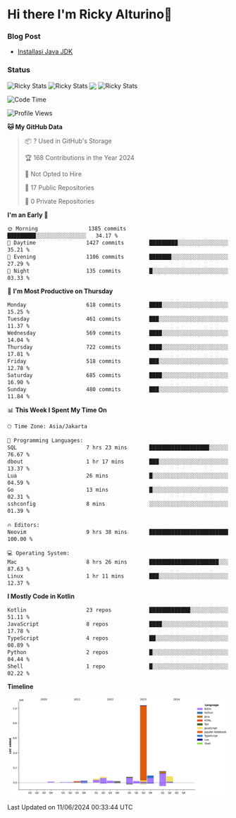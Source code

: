 # Hi there I'm Ricky Alturino👋

### Blog Post

<!-- BLOG-POST-LIST:START -->

- [Installasi Java JDK](https://onirutla.medium.com/installasi-java-jdk-ec701beeb5cb?source=rss-d9d81c918cc9------2)
<!-- BLOG-POST-LIST:END -->

### Status

<img align="center" alt="Ricky Stats" src="https://github-readme-stats.vercel.app/api?username=Alturino&theme=dark&show_icons=true&hide_border=false" />
<img align="center" alt="Ricky Stats" src="https://github-readme-stats.vercel.app/api/top-langs/?username=Alturino&theme=dark&show_icons=true&layout=compact"/>
<img align="center" width="640px" src="https://github-readme-stats.vercel.app/api/wakatime?username=Alturino&layout=compact&hide_border=true&theme=dark">
<img align="center" alt="Ricky Stats" src="https://leetcard.jacoblin.cool/onirutla?border=0&radius=20&ext=activity"/>

<!--START_SECTION:waka-->
![Code Time](http://img.shields.io/badge/Code%20Time-342%20hrs%2048%20mins-blue)

![Profile Views](http://img.shields.io/badge/Profile%20Views-0-blue)

**🐱 My GitHub Data** 

> 📦 ? Used in GitHub's Storage 
 > 
> 🏆 168 Contributions in the Year 2024
 > 
> 🚫 Not Opted to Hire
 > 
> 📜 17 Public Repositories 
 > 
> 🔑 0 Private Repositories 
 > 
**I'm an Early 🐤** 

```text
🌞 Morning                1385 commits        █████████░░░░░░░░░░░░░░░░   34.17 % 
🌆 Daytime                1427 commits        █████████░░░░░░░░░░░░░░░░   35.21 % 
🌃 Evening                1106 commits        ███████░░░░░░░░░░░░░░░░░░   27.29 % 
🌙 Night                  135 commits         █░░░░░░░░░░░░░░░░░░░░░░░░   03.33 % 
```
📅 **I'm Most Productive on Thursday** 

```text
Monday                   618 commits         ████░░░░░░░░░░░░░░░░░░░░░   15.25 % 
Tuesday                  461 commits         ███░░░░░░░░░░░░░░░░░░░░░░   11.37 % 
Wednesday                569 commits         ████░░░░░░░░░░░░░░░░░░░░░   14.04 % 
Thursday                 722 commits         ████░░░░░░░░░░░░░░░░░░░░░   17.81 % 
Friday                   518 commits         ███░░░░░░░░░░░░░░░░░░░░░░   12.78 % 
Saturday                 685 commits         ████░░░░░░░░░░░░░░░░░░░░░   16.90 % 
Sunday                   480 commits         ███░░░░░░░░░░░░░░░░░░░░░░   11.84 % 
```


📊 **This Week I Spent My Time On** 

```text
🕑︎ Time Zone: Asia/Jakarta

💬 Programming Languages: 
SQL                      7 hrs 23 mins       ███████████████████░░░░░░   76.67 % 
dbout                    1 hr 17 mins        ███░░░░░░░░░░░░░░░░░░░░░░   13.37 % 
Lua                      26 mins             █░░░░░░░░░░░░░░░░░░░░░░░░   04.59 % 
Go                       13 mins             █░░░░░░░░░░░░░░░░░░░░░░░░   02.31 % 
sshconfig                8 mins              ░░░░░░░░░░░░░░░░░░░░░░░░░   01.39 % 

🔥 Editors: 
Neovim                   9 hrs 38 mins       █████████████████████████   100.00 % 

💻 Operating System: 
Mac                      8 hrs 26 mins       ██████████████████████░░░   87.63 % 
Linux                    1 hr 11 mins        ███░░░░░░░░░░░░░░░░░░░░░░   12.37 % 
```

**I Mostly Code in Kotlin** 

```text
Kotlin                   23 repos            █████████████░░░░░░░░░░░░   51.11 % 
JavaScript               8 repos             ████░░░░░░░░░░░░░░░░░░░░░   17.78 % 
TypeScript               4 repos             ██░░░░░░░░░░░░░░░░░░░░░░░   08.89 % 
Python                   2 repos             █░░░░░░░░░░░░░░░░░░░░░░░░   04.44 % 
Shell                    1 repo              █░░░░░░░░░░░░░░░░░░░░░░░░   02.22 % 
```



**Timeline**

![Lines of Code chart](https://raw.githubusercontent.com/Alturino/Alturino/main/assets/bar_graph.png)


 Last Updated on 11/06/2024 00:33:44 UTC
<!--END_SECTION:waka-->
